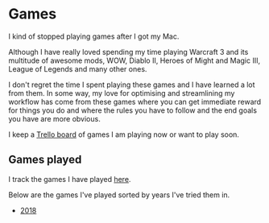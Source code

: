 # Games
I kind of stopped playing games after I got my Mac.

Although I have really loved spending my time playing Warcraft 3 and its multitude of awesome mods, WOW, Diablo II, Heroes of Might and Magic III, League of Legends and many other ones.

I don't regret the time I spent playing these games and I have learned a lot from them. In some way, my love for optimising and streamlining my workflow has come from these games where you can get immediate reward for things you do and where the rules you have to follow and the end goals you have are more obvious.

I keep a [Trello board](https://trello.com/b/EekGabpj) of games I am playing now or want to play soon.

## Games played
I track the games I have played [here](https://www.grouvee.com/user/nikivi/).

Below are the games I've played sorted by years I've tried them in.
- [2018](https://www.grouvee.com/user/nikivi/shelves/255545-played-in-2018/)